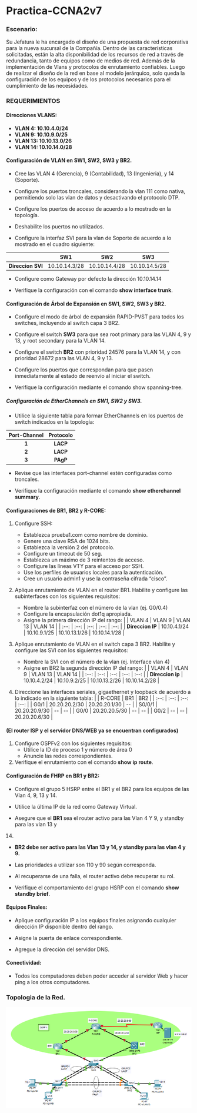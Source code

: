 # Practica-CCNA2v7
### Escenario:
Su Jefatura le ha encargado el diseño de una propuesta de red corporativa para la nueva sucursal
de la Compañía. 
Dentro de las características solicitadas, están la alta disponibilidad de los recursos de red a través 
de redundancia, tanto de equipos como de medios de red. 
Además de la implementación de Vlans y protocolos de enrutamiento confiables.
Luego de realizar el diseño de la red en base al modelo jerárquico, solo queda la configuración de
los equipos y de los protocolos necesarios para el cumplimiento de las necesidades.

### REQUERIMIENTOS
#### Direcciones VLANS:
- **VLAN 4: 10.10.4.0/24**
- **VLAN 9: 10.10.9.0/25**
- **VLAN 13: 10.10.13.0/26**
- **VLAN 14: 10.10.14.0/28**

#### **Configuración de VLAN en SW1, SW2, SW3 y BR2.**
- Cree las VLAN 4 (Gerencia), 9 (Contabilidad), 13 (Ingenieria), y 14 (Soporte).

- Configure los puertos troncales, considerando la vlan 111 como nativa, permitiendo solo
las vlan de datos y desactivando el protocolo DTP.

- Configure los puertos de acceso de acuerdo a lo mostrado en la topología.

- Deshabilite los puertos no utilizados.

- Configure la interfaz SVI para la vlan de Soporte de acuerdo a lo mostrado en el cuadro
  siguiente:

 | | SW1  | SW2 | SW3 |
 | :--: | :--: | :---: |  :--:  |
 |**Direccion SVI** | 10.10.14.3/28 | 10.10.14.4/28 | 10.10.14.5/28 |

- Configure como Gateway por defecto la dirección 10.10.14.14

- Verifique la configuración con el comando **show interface trunk**.

#### **Configuración de Árbol de Expansión en SW1, SW2, SW3 y BR2.**
- Configure el modo de árbol de expansión RAPID-PVST para todos los switches, incluyendo
al switch capa 3 BR2.

- Configure el switch **SW3** para que sea root primary para las VLAN 4, 9 y 13,
y root secondary para la VLAN 14.

- Configure el switch **BR2** con prioridad 24576 para la VLAN 14, y con prioridad 28672 para
las VLAN 4, 9 y 13.

- Configure los puertos que correspondan para que pasen inmediatamente al estado de
reenvío al iniciar el switch.

- Verifique la configuración mediante el comando show spanning-tree.

##### **Configuración de EtherChannels en SW1, SW2 y SW3.**
- Utilice la siguiente tabla para formar EtherChannels en los puertos de switch indicados en
la topología:

 | Port-Channel | Protocolo |
 | :--: | :--: |
 | **1** | **LACP** |
 | **2**| **LACP** |
 | **3** | **PAgP** |

- Revise que las interfaces port-channel estén configuradas como troncales.

- Verifique la configuración mediante el comando **show etherchannel summary**.

#### **Configuraciones de BR1, BR2 y R-CORE:**
1. Configure SSH:
   - Establezca prueba1.com como nombre de dominio.
   - Genere una clave RSA de 1024 bits.
   - Establezca la versión 2 del protocolo.
   - Configure un timeout de 50 seg.
   - Establezca un máximo de 3 reintentos de acceso.
   - Configure las líneas VTY para el acceso por SSH.
   - Use los perfiles de usuarios locales para la autenticación.
   - Cree un usuario admin1 y use la contraseña cifrada “cisco”.

2. Aplique enrutamiento de VLAN en el router BR1. Habilite y configure las subinterfaces con
     los siguientes requisitos:
   - Nombre la subinterfaz con el número de la vlan (ej. G0/0.4)
   - Configure la encapsulación dot1q apropiada.
   - Asigne la primera dirección IP del rango:
     | | VLAN 4 | VLAN 9 | VLAN 13 | VLAN 14 |
     | :--: | :--:   | :--:   | :--:    | :--:    |
     | **Direccion IP** | 10.10.4.1/24 | 10.10.9.1/25 | 10.10.13.1/26 | 10.10.14.1/28 |

3. Aplique enrutamiento de VLAN en el switch capa 3 BR2. Habilite y configure las SVI con
     los siguientes requisitos:
   - Nombre la SVI con el número de la vlan (ej. Interface vlan 4)
   - Asigne en BR2 la segunda dirección IP del rango:
     | | VLAN 4 | VLAN 9 | VLAN 13 | VLAN 14 |
     | :--: | :--:   | :--:   | :--:    | :--:    |
     | **Direccion ip** | 10.10.4.2/24 | 10.10.9.2/25 | 10.10.13.2/26 | 10.10.14.2/28 |

4. Direccione las interfaces seriales, gigaethernet y loopback de acuerdo a lo indicado en la
     siguiente tabla:
     | | R-CORE | BR1 |  BR2 |
     | :--: | :--:   | :--:   | :--:    |
     | G0/1 | 20.20.20.2/30 | 20.20.20.1/30 | -- |
     | S0/0/1 | 20.20.20.9/30 | -- | -- |
     | G0/0 | 20.20.20.5/30 | -- | -- |
     | G0/2 | -- | -- | 20.20.20.6/30 |

#### **(El router ISP y el servidor DNS/WEB ya se encuentran configurados)**
1. Configure OSPFv2 con los siguientes requisitos:
   - Utilice la ID de proceso 1 y número de área 0
   - Anuncie las redes correspondientes.
2. Verifique el enrutamiento con el comando **show ip route**.

#### **Configuración de FHRP en BR1 y BR2:**
- Configure el grupo 5 HSRP entre el BR1 y el BR2 para los equipos de las Vlan 4, 9, 13 y 14.

- Utilice la última IP de la red como Gateway Virtual.

- Asegure que el **BR1** sea el router activo para las Vlan 4 Y 9, y standby para las vlan 13 y
14.

- **BR2 debe ser activo para las Vlan 13 y 14, y standby para las vlan 4 y 9.**

- Las prioridades a utilizar son 110 y 90 según corresponda.

-  Al recuperarse de una falla, el router activo debe recuperar su rol.

- Verifique el comportamiento del grupo HSRP con el comando **show standby brief**.

#### Equipos Finales:
- Aplique configuración IP a los equipos finales asignando cualquier dirección IP disponible
dentro del rango.

- Asigne la puerta de enlace correspondiente.

- Agregue la dirección del servidor DNS.

#### Conectividad:
- Todos los computadores deben poder acceder al servidor Web y hacer ping a los otros
computadores.

### Topologia de la Red.
![alt text](https://github.com/Franklin13620/Practica-CCNA2v7/blob/master/assets/topologia.png)
